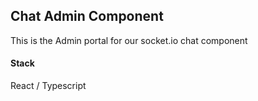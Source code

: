 ## Chat Admin Component

This is the Admin portal for our socket.io chat component



#### Stack

React / Typescript